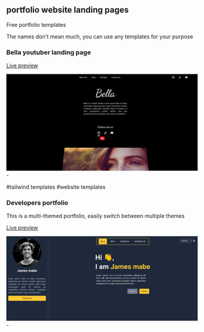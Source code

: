 ## portfolio website landing pages

Free portfolio templates

The names don't mean much, you can use any templates for your purpose

### Bella youtuber landing page

[Live preview](https://bella-youtuber.netlify.app/)

![portfolio landing page](./screenshots/bella.png) - 


#tailwind templates #website templates


### Developers portfolio
This is a multi-themed portfolio, easily switch between multiple themes

[Live preview](jrdev-port.netlify.app)

![portfolio landing page](./screenshots/dev.png) - 

